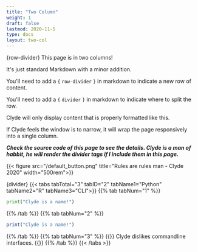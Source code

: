 ```yaml
---
title: "Two Column"
weight: 1
draft: false
lastmod: 2020-11-5
type: docs
layout: two-col
---
```

{row-divider}
This page is in two columns! 

It's just standard Markdown with a minor addition.

You'll need to add a `{` `row-divider` `}` in markdown to indicate a new row of content.

You'll need to add a `{` `divider` `}` in markdown to indicate where to split the row.

Clyde will only display content that is properly formatted like this.

If Clyde feels the window is to narrow, it will wrap the page responsively into a single column.

***Check the source code of this page to see the details. Clyde is a man of habbit, he will render the divider tags if I include them in this page.***


{{< figure src="/default_button.png" title="Rules are rules man - Clyde 2020" width="500rem">}}

{divider}
{{< tabs tabTotal="3" tabID="2" tabName1="Python" tabName2="R" tabName3="CLI">}}
{{% tab tabNum="1" %}}
``` Python
print("Clyde is a name!")
```
{{% /tab %}}
{{% tab tabNum="2" %}}
``` R
print("Clyde is a name!")
```
{{% /tab %}}
{{% tab tabNum="3" %}}
{{<content-textbox>}}
Clyde dislikes commandline interfaces.
{{</content-textbox>}}
{{% /tab %}}
{{< /tabs >}}
